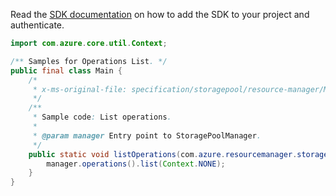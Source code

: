 Read the [SDK documentation](https://github.com/Azure/azure-sdk-for-java/blob/azure-resourcemanager-storagepool_1.0.0-beta.1/sdk/storagepool/azure-resourcemanager-storagepool/README.md) on how to add the SDK to your project and authenticate.

```java
import com.azure.core.util.Context;

/** Samples for Operations List. */
public final class Main {
    /*
     * x-ms-original-file: specification/storagepool/resource-manager/Microsoft.StoragePool/stable/2021-08-01/examples/Operations_List.json
     */
    /**
     * Sample code: List operations.
     *
     * @param manager Entry point to StoragePoolManager.
     */
    public static void listOperations(com.azure.resourcemanager.storagepool.StoragePoolManager manager) {
        manager.operations().list(Context.NONE);
    }
}
```
